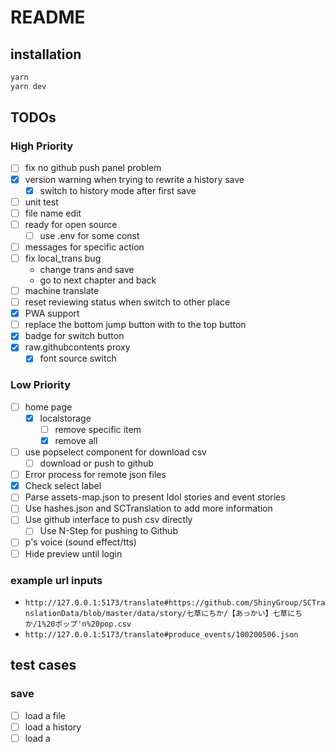 # README

## installation

``` bash
yarn
yarn dev
```

## TODOs

### High Priority

- [ ] fix no github push panel problem
- [x] version warning when trying to rewrite a history save
  - [x] switch to history mode after first save
- [ ] unit test
- [ ] file name edit
- [ ] ready for open source
  - [ ] use .env for some const
- [ ] messages for specific action
- [ ] fix local_trans bug
  - change trans and save
  - go to next chapter and back
- [ ] machine translate
- [ ] reset reviewing status when switch to other place
- [x] PWA support
- [ ] replace the bottom jump button with to the top button
- [x] badge for switch button
- [x] raw.githubcontents proxy
  - [x] font source switch

### Low Priority

- [ ] home page
  - [x] localstorage
    - [ ] remove specific item
    - [x] remove all
- [ ] use popselect component for download csv
  - [ ] download or push to github
- [ ] Error process for remote json files
- [x] Check select label
- [ ] Parse assets-map.json to present Idol stories and event stories
- [ ] Use hashes.json and SCTranslation to add more information
- [ ] Use github interface to push csv directly
  - [ ] Use N-Step for pushing to Github
- [ ] p's voice (sound effect/tts)
- [ ] Hide preview until login

### example url inputs

- `http://127.0.0.1:5173/translate#https://github.com/ShinyGroup/SCTranslationData/blob/master/data/story/七草にちか/【あっかい】七草にちか/1%20ポップ'n%20pop.csv`
- `http://127.0.0.1:5173/translate#produce_events/100200506.json`

## test cases

### save

- [ ] load a file
- [ ] load a history
- [ ] load a
